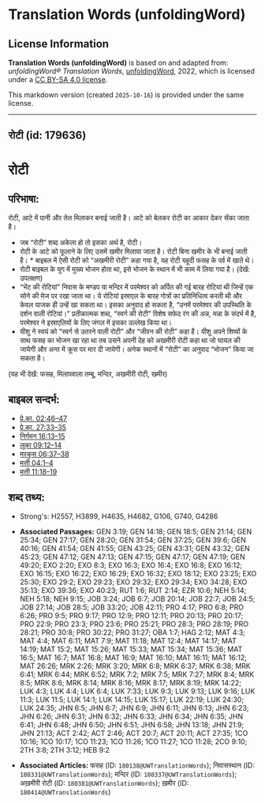# Translation Words (unfoldingWord)

## License Information

**Translation Words (unfoldingWord)** is based on and adapted from: _unfoldingWord® Translation Words_, [unfoldingWord](https://unfoldingword.org/utw), 2022, which is licensed under a [CC BY-SA 4.0 license](https://creativecommons.org/licenses/by-sa/4.0/legalcode.en).

This markdown version (created `2025-10-16`) is provided under the same license.



--------------------------------

## रोटी (id: 179636)

रोटी
====

परिभाषा:
--------

रोटी, आटे में पानी और तेल मिलाकर बनाई जाती है। आटे को बेलकर रोटी का आकार देकर सेंका जाता है।

* जब “रोटी” शब्द अकेला हो तो इसका अर्थ है, रोटी।
* रोटी के आटे को फूलाने के लिए उसमें खमीर मिलाया जाता है। रोटी बिना खमीर के भी बनाई जाती है। \* बाइबल में ऐसी रोटी को “अखमीरी रोटी” कहा गया है, यह रोटी यहूदी फसह के पर्व में खाते थे।
* रोटी बाइबल के युग में मुख्य भोजन होता था, इसे भोजन के स्थान में भी काम में लिया गया है। (देखें: उपलक्षण)
* “भेंट की रोटियां” निवास के मण्डप या मन्दिर में परमेश्वर को अर्पित की गई बारह रोटियां थी जिन्हें एक सोने की मेज पर रखा जाता था। ये रोटियां इस्राएल के बारह गोत्रों का प्रतिनिधित्व करती थी और केवल याजक ही उन्हें खा सकता था। इसका अनुवाद हो सकता है, “उनमें परमेश्वर की उपस्थिति के दर्शन वाली रोटियां।” प्रतीकात्मक शब्द, “स्वर्ग की रोटी” विशेष सफेद रंग की अन्न, मन्ना के संदर्भ में है, परमेश्वर ने इस्राएलियों के लिए जंगल में इसका उल्लेख किया था।
* यीशु ने स्वयं को “स्वर्ग से उतरने वाली रोटी” और “जीवन की रोटी” कहा है। यीशु अपने शिष्यों के साथ फसह का भोजन खा रहा था तब उसने अपनी देह को अखमीरी रोटी कहा था जो घायल की जायेगी और अन्त में क्रूस पर मार दी जायेगी। अनेक स्थानों में “रोटी” का अनुवाद “भोजन” किया जा सकता है।

(यह भी देखें: फसह, मिलापवाला तम्बू, मन्दिर, अखमीरी रोटी, खमीर)

बाइबल सन्दर्भ:
--------------

* [प्रे.का. 02:46–47](https://ref.ly/Acts2:46-Acts2:47)
* [प्रे.का. 27:33–35](https://ref.ly/Acts27:33-Acts27:35)
* [निर्गमन 16:13–15](https://ref.ly/Exod16:13-Exod16:15)
* [लूका 09:12–14](https://ref.ly/Luke9:12-Luke9:14)
* [मरकुस 06:37–38](https://ref.ly/Mark6:37-Mark6:38)
* [मत्ती 04:1–4](https://ref.ly/Matt4:1-Matt4:4)
* [मत्ती 11:18–19](https://ref.ly/Matt11:18-Matt11:19)

शब्द तथ्य:
----------

* Strong's: H2557, H3899, H4635, H4682, G106, G740, G4286

* **Associated Passages:** GEN 3:19; GEN 14:18; GEN 18:5; GEN 21:14; GEN 25:34; GEN 27:17; GEN 28:20; GEN 31:54; GEN 37:25; GEN 39:6; GEN 40:16; GEN 41:54; GEN 41:55; GEN 43:25; GEN 43:31; GEN 43:32; GEN 45:23; GEN 47:12; GEN 47:13; GEN 47:15; GEN 47:17; GEN 47:19; GEN 49:20; EXO 2:20; EXO 8:3; EXO 16:3; EXO 16:4; EXO 16:8; EXO 16:12; EXO 16:15; EXO 16:22; EXO 16:29; EXO 16:32; EXO 18:12; EXO 23:25; EXO 25:30; EXO 29:2; EXO 29:23; EXO 29:32; EXO 29:34; EXO 34:28; EXO 35:13; EXO 39:36; EXO 40:23; RUT 1:6; RUT 2:14; EZR 10:6; NEH 5:14; NEH 5:18; NEH 9:15; JOB 3:24; JOB 6:7; JOB 20:14; JOB 22:7; JOB 24:5; JOB 27:14; JOB 28:5; JOB 33:20; JOB 42:11; PRO 4:17; PRO 6:8; PRO 6:26; PRO 9:5; PRO 9:17; PRO 12:9; PRO 12:11; PRO 20:13; PRO 20:17; PRO 22:9; PRO 23:3; PRO 23:6; PRO 25:21; PRO 28:3; PRO 28:19; PRO 28:21; PRO 30:8; PRO 30:22; PRO 31:27; OBA 1:7; HAG 2:12; MAT 4:3; MAT 4:4; MAT 6:11; MAT 7:9; MAT 11:18; MAT 12:4; MAT 14:17; MAT 14:19; MAT 15:2; MAT 15:26; MAT 15:33; MAT 15:34; MAT 15:36; MAT 16:5; MAT 16:7; MAT 16:8; MAT 16:9; MAT 16:10; MAT 16:11; MAT 16:12; MAT 26:26; MRK 2:26; MRK 3:20; MRK 6:8; MRK 6:37; MRK 6:38; MRK 6:41; MRK 6:44; MRK 6:52; MRK 7:2; MRK 7:5; MRK 7:27; MRK 8:4; MRK 8:5; MRK 8:6; MRK 8:14; MRK 8:16; MRK 8:17; MRK 8:19; MRK 14:22; LUK 4:3; LUK 4:4; LUK 6:4; LUK 7:33; LUK 9:3; LUK 9:13; LUK 9:16; LUK 11:3; LUK 11:5; LUK 14:1; LUK 14:15; LUK 15:17; LUK 22:19; LUK 24:30; LUK 24:35; JHN 6:5; JHN 6:7; JHN 6:9; JHN 6:11; JHN 6:13; JHN 6:23; JHN 6:26; JHN 6:31; JHN 6:32; JHN 6:33; JHN 6:34; JHN 6:35; JHN 6:41; JHN 6:48; JHN 6:50; JHN 6:51; JHN 6:58; JHN 13:18; JHN 21:9; JHN 21:13; ACT 2:42; ACT 2:46; ACT 20:7; ACT 20:11; ACT 27:35; 1CO 10:16; 1CO 10:17; 1CO 11:23; 1CO 11:26; 1CO 11:27; 1CO 11:28; 2CO 9:10; 2TH 3:8; 2TH 3:12; HEB 9:2
* **Associated Articles:** फसह (ID: `180138@UWTranslationWords`); निवासस्थान (ID: `180331@UWTranslationWords`); मन्दिर (ID: `180337@UWTranslationWords`); अख़मीरी रोटी (ID: `180381@UWTranslationWords`); ख़मीर (ID: `180414@UWTranslationWords`)

